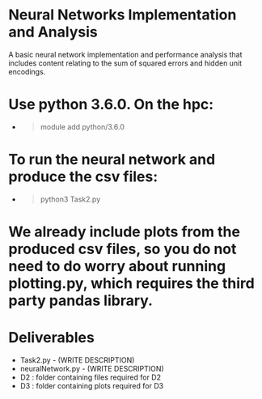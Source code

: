 # Neural Networks Implementation and Analysis
A basic neural network implementation and performance analysis that includes content relating to the sum of squared errors and hidden unit encodings.

# Use python 3.6.0. On the hpc:
- > module add python/3.6.0

# To run the neural network and produce the csv files:
- > python3 Task2.py

# We already include plots from the produced csv files, so you do not need to do worry about running plotting.py, which requires the third party pandas library.

# Deliverables
- Task2.py - (WRITE DESCRIPTION)
- neuralNetwork.py - (WRITE DESCRIPTION)
- D2 : folder containing files required for D2
- D3 : folder containing plots required for D3
